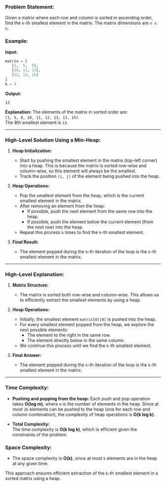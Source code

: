 ### Problem Statement:
Given a matrix where each row and column is sorted in ascending order, find the `k`-th smallest element in the matrix. The matrix dimensions are `n x n`.

### Example:
**Input:**
```python
matrix = [
   [1,  5,  9],
   [10, 11, 13],
   [12, 13, 15]
]
k = 8
```

**Output:**
```
13
```

**Explanation:**
The elements of the matrix in sorted order are:  
`[1, 5, 9, 10, 11, 12, 13, 13, 15]`.  
The 8th smallest element is `13`.

---

### High-Level Solution Using a Min-Heap:

1. **Heap Initialization:**
   - Start by pushing the smallest element in the matrix (top-left corner) into a heap. This is because the matrix is sorted row-wise and column-wise, so this element will always be the smallest.
   - Track the position `(i, j)` of the element being pushed into the heap.

2. **Heap Operations:**
   - Pop the smallest element from the heap, which is the current smallest element in the matrix.
   - After removing an element from the heap:
     - If possible, push the next element from the same row into the heap.
     - If possible, push the element below the current element (from the next row) into the heap.
   - Repeat this process `k` times to find the `k`-th smallest element.

3. **Final Result:**
   - The element popped during the `k`-th iteration of the loop is the `k`-th smallest element in the matrix.

---

### High-Level Explanation:

1. **Matrix Structure:**
   - The matrix is sorted both row-wise and column-wise. This allows us to efficiently extract the smallest elements by using a heap.

2. **Heap Operations:**
   - Initially, the smallest element `matrix[0][0]` is pushed into the heap.
   - For every smallest element popped from the heap, we explore the next possible elements:
     - The element to the right in the same row.
     - The element directly below in the same column.
   - We continue this process until we find the `k`-th smallest element.

3. **Final Answer:**
   - The element popped during the `k`-th iteration of the loop is the `k`-th smallest element in the matrix.

---

### Time Complexity:
- **Pushing and popping from the heap:** Each push and pop operation takes **O(log m)**, where `m` is the number of elements in the heap. Since at most `2k` elements can be pushed to the heap (one for each row and column combination), the complexity of heap operations is **O(k log k)**.
  
- **Total Complexity:**  
  The time complexity is **O(k log k)**, which is efficient given the constraints of the problem.

### Space Complexity:
- The space complexity is **O(k)**, since at most `k` elements are in the heap at any given time.

This approach ensures efficient extraction of the `k`-th smallest element in a sorted matrix using a heap.
